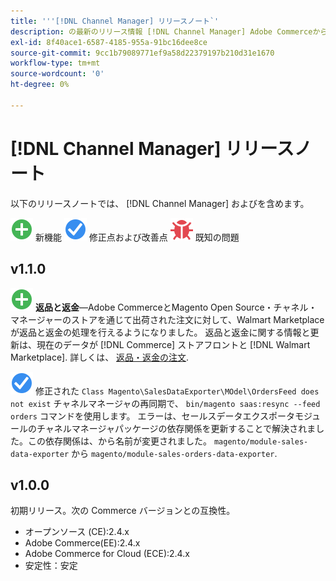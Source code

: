 ```yaml
---
title: '''[!DNL Channel Manager] リリースノート`'
description: の最新のリリース情報 [!DNL Channel Manager] Adobe Commerceから
exl-id: 8f40ace1-6587-4185-955a-91bc16dee8ce
source-git-commit: 9cc1b79089771ef9a58d22379197b210d31e1670
workflow-type: tm+mt
source-wordcount: '0'
ht-degree: 0%

---
```


# [!DNL Channel Manager] リリースノート

以下のリリースノートでは、 [!DNL Channel Manager] およびを含めます。

![新規](../assets/new.svg) 新機能
![修正された問題](../assets/fix.svg) 修正点および改善点
![既知の問題](../assets/bug.svg) 既知の問題


## v1.1.0

![新規](../assets/new.svg)<!--CHAN-5204--> **返品と返金**—Adobe CommerceとMagento Open Source・チャネル・マネージャーのストアを通じて出荷された注文に対して、Walmart Marketplace が返品と返金の処理を行えるようになりました。 返品と返金に関する情報と更新は、現在のデータが [!DNL Commerce] ストアフロントと [!DNL Walmart Marketplace]. 詳しくは、 [返品・返金の注文](return-refund-orders.md).

![固定](../assets/fix.svg)<!--CHAN-5661--> 修正された `Class Magento\SalesDataExporter\MOdel\OrdersFeed does not exist` チャネルマネージャの再同期で、 `bin/magento saas:resync --feed orders` コマンドを使用します。 エラーは、セールスデータエクスポータモジュールのチャネルマネージャパッケージの依存関係を更新することで解決されました。この依存関係は、から名前が変更されました。 `magento/module-sales-data-exporter` から `magento/module-sales-orders-data-exporter`.

## v1.0.0

初期リリース。次の Commerce バージョンとの互換性。

* オープンソース (CE):2.4.x
* Adobe Commerce(EE):2.4.x
* Adobe Commerce for Cloud (ECE):2.4.x
* 安定性：安定
